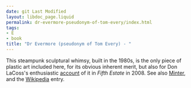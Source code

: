 ```yaml
---
date: git Last Modified
layout: libdoc_page.liquid
permalink: dr-evermore-pseudonym-of-tom-every/index.html
tags:
- E
- book
title: "Dr Evermore (pseudonym of Tom Every) - "
---
```


This steampunk sculptural whimsy, built in the 1980s, is  the only piece of plastic art included here, for its obvious inherent merit, but  also for Don LaCoss's enthusiastic <a href="http://www.fifthestate.org/archive/377-march-2008/power-forevertron/"> account</a> of it in _Fifth Estate_ in 2008. See also <a href="https://web.archive.org/web/20110716033136/http:/archives.secretsofthecity.com/magazine/reporting/rakish-angle/mysteries-dr-evermores-forevertron"> Minter</a>, and the <a href="https://en.wikipedia.org/wiki/Forevertron"> Wikipedia</a> entry.